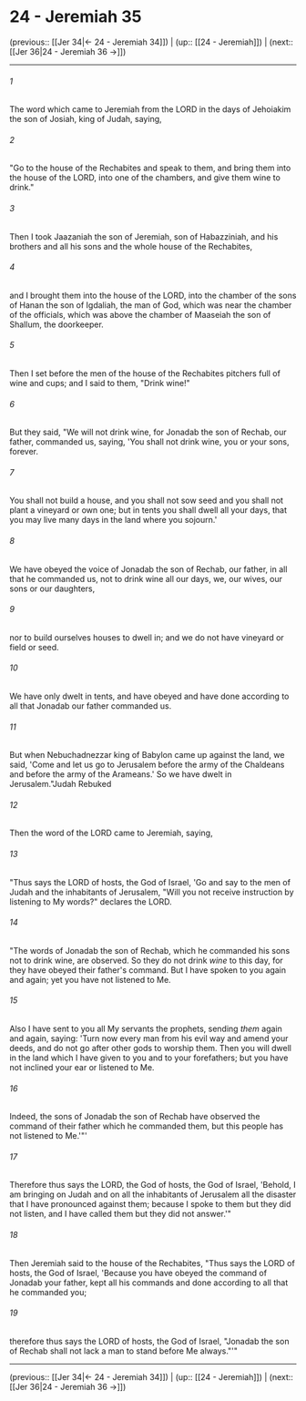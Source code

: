 # 24 - Jeremiah 35

(previous:: [[Jer 34|← 24 - Jeremiah 34]]) | (up:: [[24 - Jeremiah]]) | (next:: [[Jer 36|24 - Jeremiah 36 →]])

***


###### 1 
The word which came to Jeremiah from the LORD in the days of Jehoiakim the son of Josiah, king of Judah, saying, 

###### 2 
"Go to the house of the Rechabites and speak to them, and bring them into the house of the LORD, into one of the chambers, and give them wine to drink." 

###### 3 
Then I took Jaazaniah the son of Jeremiah, son of Habazziniah, and his brothers and all his sons and the whole house of the Rechabites, 

###### 4 
and I brought them into the house of the LORD, into the chamber of the sons of Hanan the son of Igdaliah, the man of God, which was near the chamber of the officials, which was above the chamber of Maaseiah the son of Shallum, the doorkeeper. 

###### 5 
Then I set before the men of the house of the Rechabites pitchers full of wine and cups; and I said to them, "Drink wine!" 

###### 6 
But they said, "We will not drink wine, for Jonadab the son of Rechab, our father, commanded us, saying, 'You shall not drink wine, you or your sons, forever. 

###### 7 
You shall not build a house, and you shall not sow seed and you shall not plant a vineyard or own one; but in tents you shall dwell all your days, that you may live many days in the land where you sojourn.' 

###### 8 
We have obeyed the voice of Jonadab the son of Rechab, our father, in all that he commanded us, not to drink wine all our days, we, our wives, our sons or our daughters, 

###### 9 
nor to build ourselves houses to dwell in; and we do not have vineyard or field or seed. 

###### 10 
We have only dwelt in tents, and have obeyed and have done according to all that Jonadab our father commanded us. 

###### 11 
But when Nebuchadnezzar king of Babylon came up against the land, we said, 'Come and let us go to Jerusalem before the army of the Chaldeans and before the army of the Arameans.' So we have dwelt in Jerusalem."Judah Rebuked 

###### 12 
Then the word of the LORD came to Jeremiah, saying, 

###### 13 
"Thus says the LORD of hosts, the God of Israel, 'Go and say to the men of Judah and the inhabitants of Jerusalem, "Will you not receive instruction by listening to My words?" declares the LORD. 

###### 14 
"The words of Jonadab the son of Rechab, which he commanded his sons not to drink wine, are observed. So they do not drink _wine_ to this day, for they have obeyed their father's command. But I have spoken to you again and again; yet you have not listened to Me. 

###### 15 
Also I have sent to you all My servants the prophets, sending _them_ again and again, saying: 'Turn now every man from his evil way and amend your deeds, and do not go after other gods to worship them. Then you will dwell in the land which I have given to you and to your forefathers; but you have not inclined your ear or listened to Me. 

###### 16 
Indeed, the sons of Jonadab the son of Rechab have observed the command of their father which he commanded them, but this people has not listened to Me.'"' 

###### 17 
Therefore thus says the LORD, the God of hosts, the God of Israel, 'Behold, I am bringing on Judah and on all the inhabitants of Jerusalem all the disaster that I have pronounced against them; because I spoke to them but they did not listen, and I have called them but they did not answer.'" 

###### 18 
Then Jeremiah said to the house of the Rechabites, "Thus says the LORD of hosts, the God of Israel, 'Because you have obeyed the command of Jonadab your father, kept all his commands and done according to all that he commanded you; 

###### 19 
therefore thus says the LORD of hosts, the God of Israel, "Jonadab the son of Rechab shall not lack a man to stand before Me always."'"

***

(previous:: [[Jer 34|← 24 - Jeremiah 34]]) | (up:: [[24 - Jeremiah]]) | (next:: [[Jer 36|24 - Jeremiah 36 →]])
